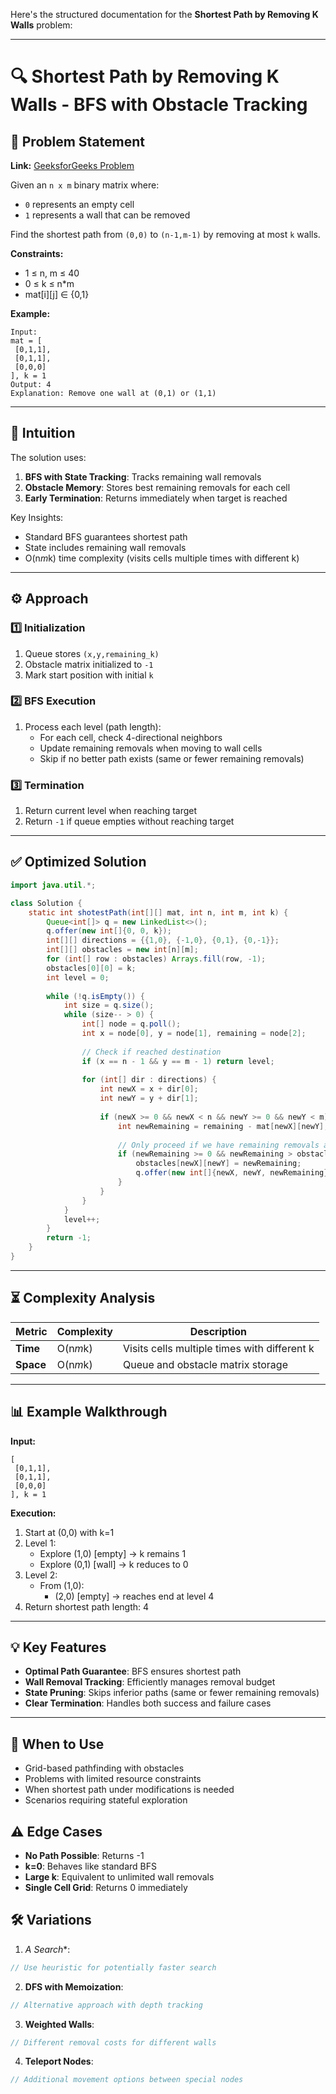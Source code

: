 Here's the structured documentation for the **Shortest Path by Removing K Walls** problem:

---

# 🔍 Shortest Path by Removing K Walls - BFS with Obstacle Tracking

## 📜 Problem Statement
**Link:** [GeeksforGeeks Problem](https://www.geeksforgeeks.org/problems/shortest-path-by-removing-k-walls/1?page=2&company=Google&sortBy=latest)

Given an `n x m` binary matrix where:
- `0` represents an empty cell
- `1` represents a wall that can be removed

Find the shortest path from `(0,0)` to `(n-1,m-1)` by removing at most `k` walls.

**Constraints:**
- 1 ≤ n, m ≤ 40
- 0 ≤ k ≤ n*m
- mat[i][j] ∈ {0,1}

**Example:**
```text
Input:
mat = [
 [0,1,1],
 [0,1,1],
 [0,0,0]
], k = 1
Output: 4
Explanation: Remove one wall at (0,1) or (1,1)
```

---

## 🧠 Intuition
The solution uses:
1. **BFS with State Tracking**: Tracks remaining wall removals
2. **Obstacle Memory**: Stores best remaining removals for each cell
3. **Early Termination**: Returns immediately when target is reached

Key Insights:
- Standard BFS guarantees shortest path
- State includes remaining wall removals
- O(n*m*k) time complexity (visits cells multiple times with different k)

---

## ⚙️ Approach
### **1️⃣ Initialization**
1. Queue stores `(x,y,remaining_k)`
2. Obstacle matrix initialized to `-1`
3. Mark start position with initial `k`

### **2️⃣ BFS Execution**
1. Process each level (path length):
   - For each cell, check 4-directional neighbors
   - Update remaining removals when moving to wall cells
   - Skip if no better path exists (same or fewer remaining removals)

### **3️⃣ Termination**
1. Return current level when reaching target
2. Return `-1` if queue empties without reaching target

---

## ✅ Optimized Solution
```java
import java.util.*;

class Solution {
    static int shotestPath(int[][] mat, int n, int m, int k) {
        Queue<int[]> q = new LinkedList<>();
        q.offer(new int[]{0, 0, k});
        int[][] directions = {{1,0}, {-1,0}, {0,1}, {0,-1}};
        int[][] obstacles = new int[n][m];
        for (int[] row : obstacles) Arrays.fill(row, -1);
        obstacles[0][0] = k;
        int level = 0;
        
        while (!q.isEmpty()) {
            int size = q.size();
            while (size-- > 0) {
                int[] node = q.poll();
                int x = node[0], y = node[1], remaining = node[2];
                
                // Check if reached destination
                if (x == n - 1 && y == m - 1) return level;
                
                for (int[] dir : directions) {
                    int newX = x + dir[0];
                    int newY = y + dir[1];
                    
                    if (newX >= 0 && newX < n && newY >= 0 && newY < m) {
                        int newRemaining = remaining - mat[newX][newY];
                        
                        // Only proceed if we have remaining removals and found better path
                        if (newRemaining >= 0 && newRemaining > obstacles[newX][newY]) {
                            obstacles[newX][newY] = newRemaining;
                            q.offer(new int[]{newX, newY, newRemaining});
                        }
                    }
                }
            }
            level++;
        }
        return -1;
    }
}
```

---

## ⏳ Complexity Analysis
| Metric          | Complexity | Description |
|-----------------|------------|-------------|
| **Time**        | O(n*m*k)   | Visits cells multiple times with different k |
| **Space**       | O(n*m*k)   | Queue and obstacle matrix storage |

---

## 📊 Example Walkthrough

**Input:**
```
[
 [0,1,1],
 [0,1,1],
 [0,0,0]
], k = 1
```

**Execution:**
1. Start at (0,0) with k=1
2. Level 1: 
   - Explore (1,0) [empty] → k remains 1
   - Explore (0,1) [wall] → k reduces to 0
3. Level 2:
   - From (1,0): 
     - (2,0) [empty] → reaches end at level 4
4. Return shortest path length: 4

---

## 💡 Key Features
- **Optimal Path Guarantee**: BFS ensures shortest path
- **Wall Removal Tracking**: Efficiently manages removal budget
- **State Pruning**: Skips inferior paths (same or fewer remaining removals)
- **Clear Termination**: Handles both success and failure cases

---

## 🚀 When to Use
- Grid-based pathfinding with obstacles
- Problems with limited resource constraints
- When shortest path under modifications is needed
- Scenarios requiring stateful exploration

## ⚠️ Edge Cases
- **No Path Possible**: Returns -1
- **k=0**: Behaves like standard BFS
- **Large k**: Equivalent to unlimited wall removals
- **Single Cell Grid**: Returns 0 immediately

## 🛠 Variations
1. **A* Search**:
```java
// Use heuristic for potentially faster search
```

2. **DFS with Memoization**:
```java
// Alternative approach with depth tracking
```

3. **Weighted Walls**:
```java
// Different removal costs for different walls
```

4. **Teleport Nodes**:
```java
// Additional movement options between special nodes
```